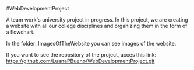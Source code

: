 #WebDevelopmentProject

A team work's university project in progress. In this project, we are creating a website with all our college disciplines and organizing them in the form of a flowchart.

In the folder: ImagesOfTheWebsite you can see images of the website. 

If you want to see the repository of the project, acces this link: https://github.com/LuanaPBueno/WebDevelopmentProject.git
